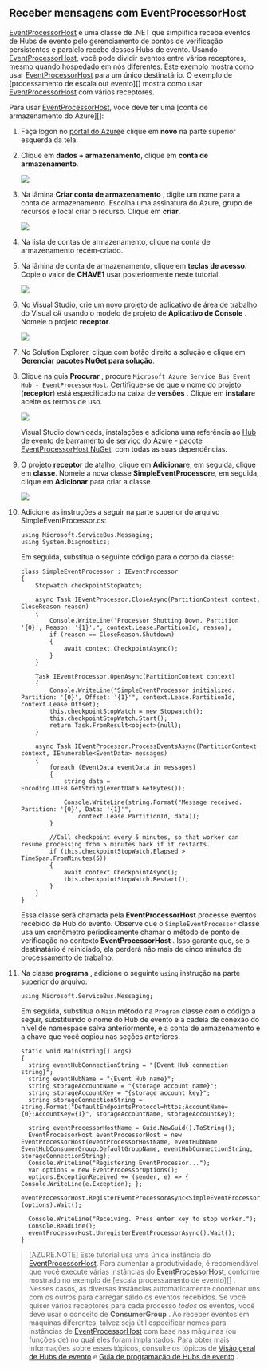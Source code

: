 ## <a name="receive-messages-with-eventprocessorhost"></a>Receber mensagens com EventProcessorHost

[EventProcessorHost][] é uma classe de .NET que simplifica receba eventos de Hubs de evento pelo gerenciamento de pontos de verificação persistentes e paralelo recebe desses Hubs de evento. Usando [EventProcessorHost][], você pode dividir eventos entre vários receptores, mesmo quando hospedado em nós diferentes. Este exemplo mostra como usar [EventProcessorHost][] para um único destinatário. O exemplo de [processamento de escala out evento][] mostra como usar [EventProcessorHost][] com vários receptores.

Para usar [EventProcessorHost][], você deve ter uma [conta de armazenamento do Azure][]:

1. Faça logon no [portal do Azure][]e clique em **novo** na parte superior esquerda da tela.

2. Clique em **dados + armazenamento**, clique em **conta de armazenamento**.

    ![](./media/service-bus-event-hubs-getstarted-receive-ephcs/create-storage1.png)

3. Na lâmina **Criar conta de armazenamento** , digite um nome para a conta de armazenamento. Escolha uma assinatura do Azure, grupo de recursos e local criar o recurso. Clique em **criar**.

    ![](./media/service-bus-event-hubs-getstarted-receive-ephcs/create-storage2.png)

4. Na lista de contas de armazenamento, clique na conta de armazenamento recém-criado.

5. Na lâmina de conta de armazenamento, clique em **teclas de acesso**. Copie o valor de **CHAVE1** usar posteriormente neste tutorial.

    ![](./media/service-bus-event-hubs-getstarted-receive-ephcs/create-storage3.png)

4. No Visual Studio, crie um novo projeto de aplicativo de área de trabalho do Visual c# usando o modelo de projeto de **Aplicativo de Console** . Nomeie o projeto **receptor**.

    ![](./media/service-bus-event-hubs-getstarted-receive-ephcs/create-receiver-csharp1.png)

5. No Solution Explorer, clique com botão direito a solução e clique em **Gerenciar pacotes NuGet para solução**.

6. Clique na guia **Procurar** , procure `Microsoft Azure Service Bus Event Hub - EventProcessorHost`. Certifique-se de que o nome do projeto (**receptor**) está especificado na caixa de **versões** . Clique em **instalar**e aceite os termos de uso.

    ![](./media/service-bus-event-hubs-getstarted-receive-ephcs/create-eph-csharp1.png)

    Visual Studio downloads, instalações e adiciona uma referência ao [Hub de evento de barramento de serviço do Azure - pacote EventProcessorHost NuGet](https://www.nuget.org/packages/Microsoft.Azure.ServiceBus.EventProcessorHost), com todas as suas dependências.

7. O projeto **receptor** de atalho, clique em **Adicionar**e, em seguida, clique em **classe**. Nomeie a nova classe **SimpleEventProcessor**e, em seguida, clique em **Adicionar** para criar a classe.

    ![](./media/service-bus-event-hubs-getstarted-receive-ephcs/create-receiver-csharp2.png)

8. Adicione as instruções a seguir na parte superior do arquivo SimpleEventProcessor.cs:

    ```
    using Microsoft.ServiceBus.Messaging;
    using System.Diagnostics;
    ```

    Em seguida, substitua o seguinte código para o corpo da classe:

    ```
    class SimpleEventProcessor : IEventProcessor
    {
        Stopwatch checkpointStopWatch;

        async Task IEventProcessor.CloseAsync(PartitionContext context, CloseReason reason)
        {
            Console.WriteLine("Processor Shutting Down. Partition '{0}', Reason: '{1}'.", context.Lease.PartitionId, reason);
            if (reason == CloseReason.Shutdown)
            {
                await context.CheckpointAsync();
            }
        }

        Task IEventProcessor.OpenAsync(PartitionContext context)
        {
            Console.WriteLine("SimpleEventProcessor initialized.  Partition: '{0}', Offset: '{1}'", context.Lease.PartitionId, context.Lease.Offset);
            this.checkpointStopWatch = new Stopwatch();
            this.checkpointStopWatch.Start();
            return Task.FromResult<object>(null);
        }

        async Task IEventProcessor.ProcessEventsAsync(PartitionContext context, IEnumerable<EventData> messages)
        {
            foreach (EventData eventData in messages)
            {
                string data = Encoding.UTF8.GetString(eventData.GetBytes());

                Console.WriteLine(string.Format("Message received.  Partition: '{0}', Data: '{1}'",
                    context.Lease.PartitionId, data));
            }

            //Call checkpoint every 5 minutes, so that worker can resume processing from 5 minutes back if it restarts.
            if (this.checkpointStopWatch.Elapsed > TimeSpan.FromMinutes(5))
            {
                await context.CheckpointAsync();
                this.checkpointStopWatch.Restart();
            }
        }
    }
    ```

    Essa classe será chamada pela **EventProcessorHost** processe eventos recebido de Hub do evento. Observe que o `SimpleEventProcessor` classe usa um cronômetro periodicamente chamar o método de ponto de verificação no contexto **EventProcessorHost** . Isso garante que, se o destinatário é reiniciado, ela perderá não mais de cinco minutos de processamento de trabalho.

9. Na classe **programa** , adicione o seguinte `using` instrução na parte superior do arquivo:

    ```
    using Microsoft.ServiceBus.Messaging;
    ```

    Em seguida, substitua o `Main` método na `Program` classe com o código a seguir, substituindo o nome do Hub de evento e a cadeia de conexão do nível de namespace salva anteriormente, e a conta de armazenamento e a chave que você copiou nas seções anteriores. 

    ```
    static void Main(string[] args)
    {
      string eventHubConnectionString = "{Event Hub connection string}";
      string eventHubName = "{Event Hub name}";
      string storageAccountName = "{storage account name}";
      string storageAccountKey = "{storage account key}";
      string storageConnectionString = string.Format("DefaultEndpointsProtocol=https;AccountName={0};AccountKey={1}", storageAccountName, storageAccountKey);

      string eventProcessorHostName = Guid.NewGuid().ToString();
      EventProcessorHost eventProcessorHost = new EventProcessorHost(eventProcessorHostName, eventHubName, EventHubConsumerGroup.DefaultGroupName, eventHubConnectionString, storageConnectionString);
      Console.WriteLine("Registering EventProcessor...");
      var options = new EventProcessorOptions();
      options.ExceptionReceived += (sender, e) => { Console.WriteLine(e.Exception); };
      eventProcessorHost.RegisterEventProcessorAsync<SimpleEventProcessor>(options).Wait();

      Console.WriteLine("Receiving. Press enter key to stop worker.");
      Console.ReadLine();
      eventProcessorHost.UnregisterEventProcessorAsync().Wait();
    }
    ```

> [AZURE.NOTE] Este tutorial usa uma única instância do [EventProcessorHost][]. Para aumentar a produtividade, é recomendável que você execute várias instâncias do [EventProcessorHost][], conforme mostrado no exemplo de [escala processamento de evento][] . Nesses casos, as diversas instâncias automaticamente coordenar uns com os outros para carregar saldo os eventos recebidos. Se você quiser vários receptores para cada processo *todos* os eventos, você deve usar o conceito de **ConsumerGroup** . Ao receber eventos em máquinas diferentes, talvez seja útil especificar nomes para instâncias de [EventProcessorHost][] com base nas máquinas (ou funções de) no qual eles foram implantados. Para obter mais informações sobre esses tópicos, consulte os tópicos de [Visão geral de Hubs de evento][] e [Guia de programação de Hubs de evento][] .

<!-- Links -->
[Visão geral de Hubs de evento]: ../articles/event-hubs/event-hubs-overview.md
[Guia de programação de Hubs de evento]: ../articles/event-hubs/event-hubs-programming-guide.md
[Dimensionados processamento de eventos]: https://code.msdn.microsoft.com/Service-Bus-Event-Hub-45f43fc3
[Conta de armazenamento Azure]: ../articles/storage/storage-create-storage-account.md
[EventProcessorHost]: http://msdn.microsoft.com/library/azure/microsoft.servicebus.messaging.eventprocessorhost(v=azure.95).aspx
[Portal do Azure]: https://portal.azure.com